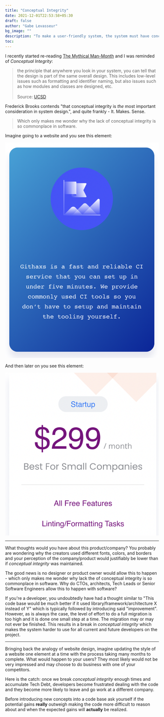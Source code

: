```yaml
---
title: "Conceptual Integrity"
date: 2021-12-01T22:53:58+05:30
draft: false
author: "Gabe Levasseur"
bg_image: ""
description: "To make a user-friendly system, the system must have conceptual integrity."
toc: 
---
```


I recently started re-reading [The Mythical Man-Month](https://www.amazon.com/Mythical-Man-Month-Software-Engineering-Anniversary/dp/0201835959/ref=sr_1_1?keywords=the+mythical+man-month&qid=1638460439&sr=8-1) and I was reminded of *Conceptual Integrity*:

> the principle that anywhere you look in your system, you can tell that the design is part of the same overall design. This includes low-level issues such as formatting and identifier naming, but also issues such as how modules and classes are designed, etc.
> <br><br>Source: [UCSD](https://cseweb.ucsd.edu/~wgg/CSE131B/Design/node6.html#:~:text=Conceptual%20integrity%20is%20the%20principle,and%20classes%20are%20designed%2C%20etc)

Frederick Brooks contends "that conceptual integrity is *the* most important consideration in system design.", and quite frankly - It. Makes. Sense.

> Which only makes me wonder why the lack of conceptual integrity is so commonplace in software.

Imagine going to a website and you see this element:

![first design](/images/design1.png "First Design")

And then later on you see this element:

![second design](/images/design2.png "Second Design")

---

What thoughts would you have about this product/company? You probably are wondering why the creators used different fonts, colors, and borders and your perception
of the company/product would justifiably be lower than if *conceptual integrity* was maintained.

The good news is no designer or product owner would allow this to happen  - which only makes me wonder why lack the of conceptual integrity is so commonplace in software. Why do CTOs, architects, Tech Leads or Senior Software Engineers allow this to happen with software?

If you're a developer, you undoubtedly have had a thought similar to "This code base would be much better if it used library/framework/architecture X instead of Y" which is typically followed by introducing said "improvement". However, as is always the case, the level of effort to do a full migration is too high and it is done one small step at a time. The migration may or may not ever be finished. This results in a break in *conceptual integrity* which makes the system harder to use for all current and future developers on the project.

---

Bringing back the analogy of website design, imagine updating the style of a website one element at a time with the process
taking many months to complete. What would happen to your users? They most likely would not be very impressed and may choose to do business with one of your competitors.

Here is the catch: once we break *conceptual integrity* enough times and accumulate Tech Debt, developers become frustrated dealing with the code and they become more
likely to leave and go work at a different company.

Before introducing new concepts into a code base ask yourself if the potential gains **really** outweigh making the code more difficult to reason about and when the expected gains will **actually** be realized.
